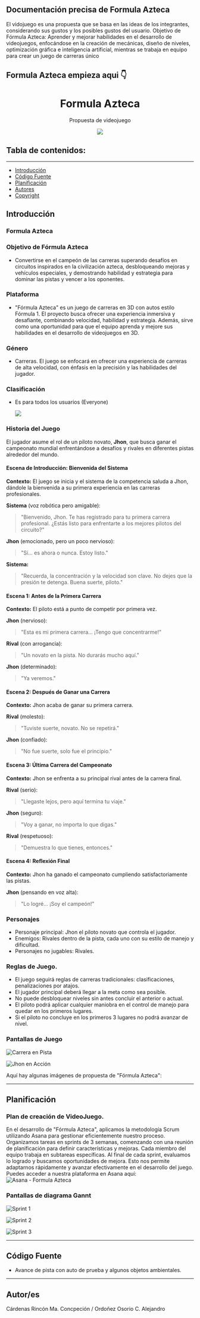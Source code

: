 ## Documentación precisa de Formula Azteca
El vidojuego es una propuesta que se basa en las ideas de los integrantes, considerando sus gustos y los posibles gustos del usuario.
Objetivo de Fórmula Azteca:
Aprender y mejorar habilidades en el desarrollo de videojuegos, enfocándose en la creación de mecánicas, diseño de niveles, optimización gráfica e inteligencia artificial, mientras se trabaja en equipo para crear un juego de carreras único
## Formula Azteca empieza aqui 👇


<h1 align="center">Formula Azteca</h1>
<p align="center"> Propuesta de videojuego</p>
<p align="center"><img src="img/propuesta.png"/></p> 

## Tabla de contenidos:
---
- [Introducción](#introducción)
- [Código Fuente](#código-fuente)
- [Planificación](#planificación)
- [Autores](#autores)
- [Copyright](#copyright)

## Introducción

### Formula Azteca
### Objetivo de Fórmula Azteca
-  Convertirse en el campeón de las carreras superando desafíos en circuitos inspirados en la civilización azteca, desbloqueando mejoras y vehículos especiales, y demostrando habilidad y estrategia para dominar las pistas y vencer a los oponentes.
### Plataforma
  - "Fórmula Azteca" es un juego de carreras en 3D con autos estilo Fórmula 1. El proyecto busca ofrecer una experiencia inmersiva y desafiante, combinando velocidad, habilidad y estrategia. Además, sirve como una oportunidad para que el equipo aprenda y mejore sus habilidades en el desarrollo de videojuegos en 3D.
### Género
  - Carreras. El juego se enfocará en ofrecer una experiencia de carreras de alta velocidad, con énfasis en la precisión y las habilidades del jugador.
### Clasificación 
  - Es para todos los usuarios (Everyone)<p><img src="https://encrypted-tbn0.gstatic.com/images?q=tbn:ANd9GcSWzD_U1D4NeQemONLvMnfoR3gKrJEmsAP6xA&s"/></p> 

### Historia del Juego

El jugador asume el rol de un piloto novato, **Jhon**, que busca ganar el campeonato mundial enfrentándose a desafíos y rivales en diferentes pistas alrededor del mundo.

#### Escena de Introducción: Bienvenida del Sistema
**Contexto:** El juego se inicia y el sistema de la competencia saluda a Jhon, dándole la bienvenida a su primera experiencia en las carreras profesionales.

**Sistema** (voz robótica pero amigable):
> "Bienvenido, Jhon. Te has registrado para tu primera carrera profesional. ¿Estás listo para enfrentarte a los mejores pilotos del circuito?"

**Jhon** (emocionado, pero un poco nervioso):
> "Sí... es ahora o nunca. Estoy listo."

**Sistema:**
> "Recuerda, la concentración y la velocidad son clave. No dejes que la presión te detenga. Buena suerte, piloto."

#### Escena 1: Antes de la Primera Carrera
**Contexto:** El piloto está a punto de competir por primera vez.

**Jhon** (nervioso):
> "Esta es mi primera carrera… ¡Tengo que concentrarme!"

**Rival** (con arrogancia):
> "Un novato en la pista. No durarás mucho aquí."

**Jhon** (determinado):
> "Ya veremos."

#### Escena 2: Después de Ganar una Carrera
**Contexto:** Jhon acaba de ganar su primera carrera.

**Rival** (molesto):
> "Tuviste suerte, novato. No se repetirá."

**Jhon** (confiado):
> "No fue suerte, solo fue el principio."

#### Escena 3: Última Carrera del Campeonato
**Contexto:** Jhon se enfrenta a su principal rival antes de la carrera final.

**Rival** (serio):
> "Llegaste lejos, pero aquí termina tu viaje."

**Jhon** (seguro):
> "Voy a ganar, no importa lo que digas."

**Rival** (respetuoso):
> "Demuestra lo que tienes, entonces."

#### Escena 4: Reflexión Final
**Contexto:** Jhon ha ganado el campeonato cumpliendo satisfactoriamente las pistas.

**Jhon** (pensando en voz alta):
> "Lo logré... ¡Soy el campeón!"

### Personajes
- Personaje principal: Jhon el piloto novato que controla el jugador.
- Enemigos: Rivales dentro de la pista, cada uno con su estilo de manejo y dificultad.
- Personajes no jugables: Rivales.
  
### Reglas de Juego.
- El juego seguirá reglas de carreras tradicionales: clasificaciones, penalizaciones por atajos.
- El jugador principal deberá llegar a la meta como sea posible.
- No puede desbloquear niveles sin antes concluir el anterior o actual.
- El piloto podrá aplicar cualquier maniobra en el control de manejo para quedar en los primeros lugares.
- Si el piloto no concluye en los primeros 3 lugares no podrá avanzar de nivel.

### Pantallas de Juego

![Carrera en Pista](img/pista)

![Jhon en Acción](img/jhon)

Aquí hay algunas imágenes de propuesta de "Fórmula Azteca":

---
## Planificación
### Plan de creación de VideoJuego.
En el desarrollo de "Fórmula Azteca", aplicamos la metodología Scrum utilizando Asana para gestionar eficientemente nuestro proceso. Organizamos tareas en sprints de 3 semanas, comenzando con una reunión de planificación para definir características y mejoras. Cada miembro del equipo trabaja en subtareas específicas. Al final de cada sprint, evaluamos lo logrado y buscamos oportunidades de mejora. Esto nos permite adaptarnos rápidamente y avanzar efectivamente en el desarrollo del juego. Puedes acceder a nuestra plataforma en Asana aquí: ![Asana - Formula Azteca](https://app.asana.com/0/1208365175459765/1208364767139028)

### Pantallas de diagrama Gannt

![Sprint 1](img/Sprint1.png)

![Sprint 2](img/Sprint2.png)

![Sprint 3](img/Sprint3.png)

---
## Código Fuente
* Avance de pista con auto de prueba y algunos objetos ambientales.

---
## Autor/es
Cárdenas Rincón Ma. Concpeción / Ordoñez Osorio C. Alejandro
